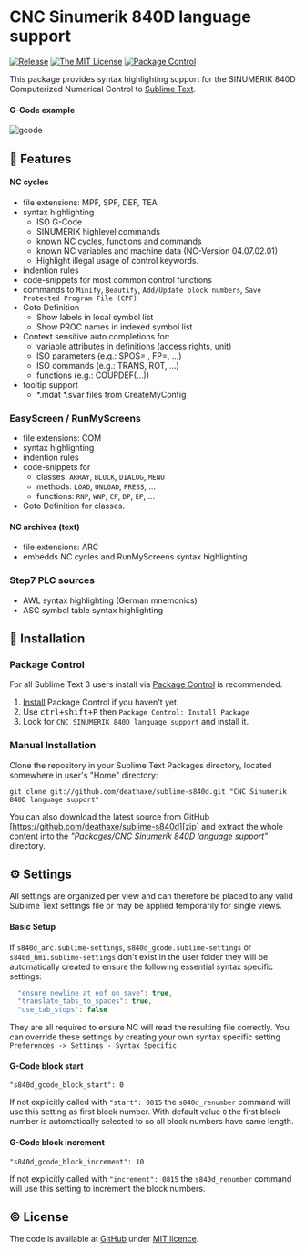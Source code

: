 # CNC Sinumerik 840D language support

[![Release](https://img.shields.io/github/tag/deathaxe/sublime-s840d.svg?style=flat-square)](https://github.com/deathaxe/sublime-s840d/releases)
[![The MIT License](https://img.shields.io/github/license/mashape/apistatus.svg?style=flat-square)](http://opensource.org/licenses/MIT)
[![Package Control](https://packagecontrol.herokuapp.com/downloads/CNC%20Sinumerik.svg?style=flat-square)](https://packagecontrol.io/packages/CNC%20Sinumerik)

This package provides syntax highlighting support for the SINUMERIK 840D
Computerized Numerical Control to [Sublime Text][1].


#### G-Code example

![gcode](example.jpg)


## 🚀 Features

#### NC cycles

  * file extensions: MPF, SPF, DEF, TEA
  * syntax highlighting
    - ISO G-Code
    - SINUMERIK highlevel commands
    - known NC cycles, functions and commands
    - known NC variables and machine data (NC-Version 04.07.02.01)
    - Highlight illegal usage of control keywords.
  * indention rules
  * code-snippets for most common control functions
  * commands to `Minify`, `Beautify`, `Add/Update block numbers`, `Save Protected Program File (CPF)`
  * Goto Definition
    - Show labels in local symbol list
    - Show PROC names in indexed symbol list
  * Context sensitive auto completions for:
    - variable attributes in definitions (access rights, unit)
    - ISO parameters (e.g.: SPOS= , FP=, ...)
    - ISO commands (e.g.: TRANS, ROT, ...)
    - functions (e.g.: COUPDEF(...))
  * tooltip support
    - \*.mdat \*.svar files from CreateMyConfig

### EasyScreen / RunMyScreens

  * file extensions: COM
  * syntax highlighting
  * indention rules
  * code-snippets for
    - classes: `ARRAY`, `BLOCK`, `DIALOG`, `MENU`
    - methods: `LOAD`, `UNLOAD`, `PRESS`, ...
    - functions: `RNP`, `WNP`, `CP`, `DP`, `EP`, ...
  * Goto Definition for classes.


#### NC archives (text)

  * file extensions: ARC
  * embedds NC cycles and RunMyScreens syntax highlighting


### Step7 PLC sources

  * AWL syntax highlighting (German mnemonics)
  * ASC symbol table syntax highlighting


## 💾 Installation

### Package Control

For all Sublime Text 3 users install via [Package Control][2] is recommended.

  1. [Install][3] Package Control if you haven't yet.
  2. Use <kbd>ctrl+shift+P</kbd> then `Package Control: Install Package`
  3. Look for `CNC SINUMERIK 840D language support` and install it.


### Manual Installation

Clone the repository in your Sublime Text Packages directory, located somewhere
in user's "Home" directory:

```shell
git clone git://github.com/deathaxe/sublime-s840d.git "CNC Sinumerik 840D language support"
```

You can also download the latest source from GitHub
[https://github.com/deathaxe/sublime-s840d][zip] and extract the whole content
into the _"Packages/CNC Sinumerik 840D language support"_ directory.


## ⚙ Settings

All settings are organized per view and can therefore be placed to any valid
Sublime Text settings file or may be applied temporarily for single views.


#### Basic Setup

If `s840d_arc.sublime-settings`, `s840d_gcode.sublime-settings` or
`s840d_hmi.sublime-settings` don't exist in the user folder they will be
automatically created to ensure the following essential syntax specific
settings:

```JavaScript
  "ensure_newline_at_eof_on_save": true,
  "translate_tabs_to_spaces": true,
  "use_tab_stops": false
```

They are all required to ensure NC will read the resulting file correctly. You
can override these settings by creating your own syntax specific setting
`Preferences -> Settings - Syntax Specific`


#### G-Code block start

`"s840d_gcode_block_start": 0`

If not explicitly called with `"start": 0815` the `s840d_renumber` command will
use this setting as first block number. With default value `0` the first block
number is automatically selected to so all block numbers have same length.


#### G-Code block increment

`"s840d_gcode_block_increment": 10`

If not explicitly called with `"increment": 0815` the `s840d_renumber` command
will use this setting to increment the block numbers.


## © License
The code is available at [GitHub][home] under [MIT licence][lic].


[home]: <https://github.com/deathaxe/sublime-s840d>
[zip]:  <https://github.com/deathaxe/sublime-s840d/archive/master.zip>
[lic]:  <https://github.com/deathaxe/sublime-s840d/blob/master/LICENSE>
[1]:    <http://www.sublimetext.com>
[2]:    <https://packagecontrol.io>
[3]:    <https://packagecontrol.io/installation>
